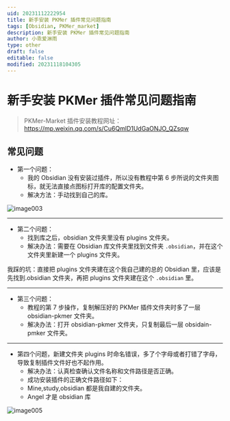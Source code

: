 ```yaml
---
uid: 20231112222954
title: 新手安装 PKMer 插件常见问题指南
tags: [Obsidian, PKMer_market]
description: 新手安装 PKMer 插件常见问题指南
author: 小乖爱淋雨
type: other
draft: false
editable: false
modified: 20231118104305
---
```


# 新手安装 PKMer 插件常见问题指南

> PKMer-Market 插件安装教程网址：<https://mp.weixin.qq.com/s/Cu6QmlD1UdGaONJO_QZsqw>

## 常见问题

- 第一个问题：
	- 我的 Obsidian 没有安装过插件，所以没有教程中第 6 步所说的文件夹图标，就无法直接点图标打开库的配置文件夹。
	- 解决方法：手动找到自己的库。

![image003](https://cdn.pkmer.cn/images/image003.jpg!pkmer)

---

- 第二个问题：
	- 找到库之后，obsidian 文件夹里没有 plugins 文件夹。
	- 解决办法：需要在 Obsidian 库文件夹里找到文件夹 `.obsidian`，并在这个文件夹里新建一个 plugins 文件夹。

我踩的坑：直接把 plugins 文件夹建在这个我自己建的总的 Obsidian 里，应该是先找到.obsidian 文件夹，再把 plugins 文件夹建在这个 `.obsidian` 里。

---

- 第三个问题：
	- 教程的第 7 步操作，复制解压好的 PKMer 插件文件夹时多了一层 obsidian-pkmer 文件夹。
	- 解决办法：打开 obsidian-pkmer 文件夹，只复制最后一层 obsidain-pmker 文件夹。

---

- 第四个问题，新建文件夹 plugins 时命名错误，多了个字母或者打错了字母，导致复制插件文件好也不起作用。
	- 解决办法：认真检查确认文件名称和文件路径是否正确。
	- 成功安装插件的正确文件路径如下：
	- Mine,study,obsidian 都是我自建的文件夹。
	- Angel 才是 obsidian 库

![image005](https://cdn.pkmer.cn/images/image005.jpg!pkmer)